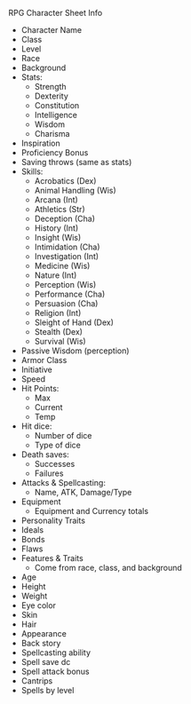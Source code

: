 RPG Character Sheet Info

- Character Name
- Class
- Level
- Race
- Background
- Stats:
	- Strength
	- Dexterity
	- Constitution
	- Intelligence
	- Wisdom
	- Charisma
- Inspiration
- Proficiency Bonus
- Saving throws \(same as stats\)
- Skills:
	- Acrobatics \(Dex\)
	- Animal Handling \(Wis\)
	- Arcana \(Int\)
	- Athletics \(Str\)
	- Deception \(Cha\)
	- History \(Int\)
	- Insight \(Wis\)
	- Intimidation \(Cha\)
	- Investigation \(Int\)
	- Medicine \(Wis\)
	- Nature \(Int\)
	- Perception \(Wis\)
	- Performance \(Cha\)
	- Persuasion \(Cha\)
	- Religion \(Int\)
	- Sleight of Hand \(Dex\)
	- Stealth \(Dex\)
	- Survival \(Wis\)
- Passive Wisdom \(perception\)
- Armor Class
- Initiative
- Speed
- Hit Points:
	- Max
	- Current
	- Temp
- Hit dice:
	- Number of dice
	- Type of dice
- Death saves:
	- Successes
	- Failures
- Attacks & Spellcasting:
	- Name, ATK, Damage/Type
- Equipment
	- Equipment and Currency totals
- Personality Traits
- Ideals
- Bonds
- Flaws
- Features & Traits
	- Come from race, class, and background
- Age
- Height
- Weight
- Eye color
- Skin
- Hair
- Appearance
- Back story
- Spellcasting ability
- Spell save dc
- Spell attack bonus
- Cantrips
- Spells by level

